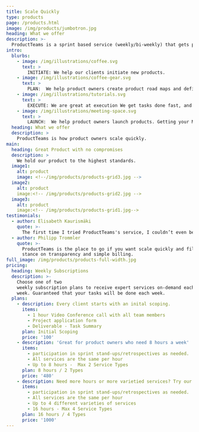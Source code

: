 ```yaml
---
title: Scale Quickly
type: products
page: /products.html
image: /img/products/jumbotron.jpg
heading: What we offer
description: >-
  ProductTeams is a sprint based service (weekly/bi-weekly) that gets product tasks done to keep your sprints on track.  We are glad to help fill out your team on an ad-hoc basis and we love what we do.
intro:
  blurbs:
    - image: /img/illustrations/coffee.svg
      text: >
        INITIATE: We help our clients initiate new products.
    - image: /img/illustrations/coffee-gear.svg
      text: >
        PLAN:  We help product owners create product road maps and define requirements.
    - image: /img/illustrations/tutorials.svg
      text: >
        EXECUTE: We are great at execution We get tasks done fast, and sync with your team to add speed to your process.
    - image: /img/illustrations/meeting-space.svg
      text: >
        LAUNCH:  We help product owners launch products. Getting your MVP out the door and into the wild is our the ultimate metric. We have launched over 700 products in over 30 languages in over 100 countries.
  heading: What we offer
  description: >
    ProductTeams is how product owners scale quickly.
main:
  heading: Great Product with no compromises
  description: >
    We hold our product to the highest standards.
  image1:
    alt: product
    image: <!--/img/products/products-grid3.jpg -->
  image2:
    alt: product
    image:<!-- /img/products/products-grid2.jpg -->
  image3:
    alt: product
    image:<!-- /img/products/products-grid1.jpg-->
testimonials:
  - author: Elisabeth Kaurismäki
    quote: >-
      The first time I tried ProductTeams's service, I couldn’t even believe that was able to scale so quickly.
  - author: Philipp Trommler
    quote: >-
      ProductTeams is the place to go if you want scale quickly and fill out your team. I love their
      stance on transparency and simple billing.
full_image: /img/products/products-full-width.jpg
pricing:
  heading: Weekly Subscriptions
  description: >-
    Choose one of two
    weekly subscription plans to receive expert services on-demand each
    week. Guaranteed that your tasks will be done each week.
  plans:
    - description: Every client starts with an inital scoping.
      items:
        - 1 hour Video Conference call with all team members
        - Project application form
        - Deliverable - Task Summary
      plan: Initial Scoping
      price: '100'
    - description: 'Great for product owners who need 8 hours a week'
      items:
        - participation in sprint stand-ups/retrospectives as needed.
        - All services are the same per hour
        - Up to 8 hours -  Max 2 Service Types
      plan: 8 hours / 2 Types 
      price: '480'
    - description: Need more hours or more varietied services? Try our custom plan
      items:
        - participation in sprint stand-ups/retrospectives as needed.
        - All services are the same per hour
        - Up to 4 different varieties of services
        - 16 hours - Max 4 Service Types
      plan: 16 hours / 4 Types 
      price: '1000'
---
```


